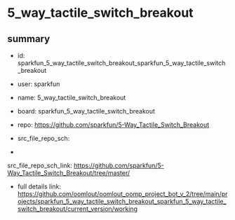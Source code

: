 # 5_way_tactile_switch_breakout
 
## summary 
* id: sparkfun_5_way_tactile_switch_breakout_sparkfun_5_way_tactile_switch_breakout
* user: sparkfun
* name: 5_way_tactile_switch_breakout
* board: sparkfun_5_way_tactile_switch_breakout
* repo: https://github.com/sparkfun/5-Way_Tactile_Switch_Breakout



* src_file_repo_sch: 
*
 src_file_repo_sch_link: https://github.com/sparkfun/5-Way_Tactile_Switch_Breakout/tree/master/
* full details link: https://github.com/oomlout/oomlout_oomp_project_bot_v_2/tree/main/projects/sparkfun_5_way_tactile_switch_breakout_sparkfun_5_way_tactile_switch_breakout/current_version/working  






